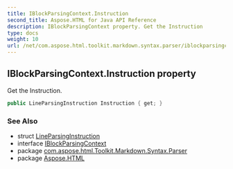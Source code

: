```yaml
---
title: IBlockParsingContext.Instruction
second_title: Aspose.HTML for Java API Reference
description: IBlockParsingContext property. Get the Instruction
type: docs
weight: 10
url: /net/com.aspose.html.toolkit.markdown.syntax.parser/iblockparsingcontext/instruction/
---
```

## IBlockParsingContext.Instruction property

Get the Instruction.

```java
public LineParsingInstruction Instruction { get; }
```

### See Also

* struct [LineParsingInstruction](../../lineparsinginstruction/)
* interface [IBlockParsingContext](../)
* package [com.aspose.html.Toolkit.Markdown.Syntax.Parser](../../iblockparsingcontext/)
* package [Aspose.HTML](../../../)
